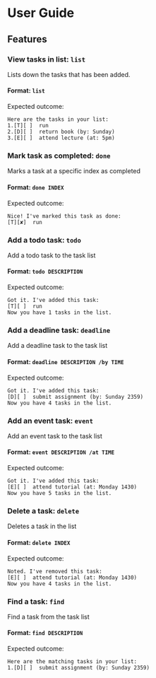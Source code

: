 # User Guide

## Features 

### View tasks in list: `list`
Lists down the tasks that has been added.

#### Format: `list`

Expected outcome:
```text
Here are the tasks in your list:
1.[T][ ]  run
2.[D][ ]  return book (by: Sunday)
3.[E][ ]  attend lecture (at: 5pm)
```
### Mark task as completed: `done`
Marks a task at a specific index as completed

#### Format: `done INDEX`

Expected outcome:
```text
Nice! I've marked this task as done:
[T][✘]  run
```
### Add a todo task: `todo`
Add a todo task to the task list

#### Format: `todo DESCRIPTION`

Expected outcome:
```text
Got it. I've added this task: 
[T][ ]  run
Now you have 1 tasks in the list.
```
### Add a deadline task: `deadline`
Add a deadline task to the task list

#### Format: `deadline DESCRIPTION /by TIME`

Expected outcome:
```text
Got it. I've added this task: 
[D][ ]  submit assignment (by: Sunday 2359)
Now you have 4 tasks in the list.
```
### Add an event task: `event`
Add an event task to the task list

#### Format: `event DESCRIPTION /at TIME`

Expected outcome:
```text
Got it. I've added this task: 
[E][ ]  attend tutorial (at: Monday 1430)
Now you have 5 tasks in the list.
```

### Delete a task: `delete`
Deletes a task in the list
#### Format: `delete INDEX`

Expected outcome:
```text
Noted. I've removed this task:
[E][ ]  attend tutorial (at: Monday 1430)
Now you have 4 tasks in the list.
```
### Find a task: `find`
Find a task from the task list

#### Format: `find DESCRIPTION`

Expected outcome:
```text
Here are the matching tasks in your list: 
1.[D][ ]  submit assignment (by: Sunday 2359)
```

